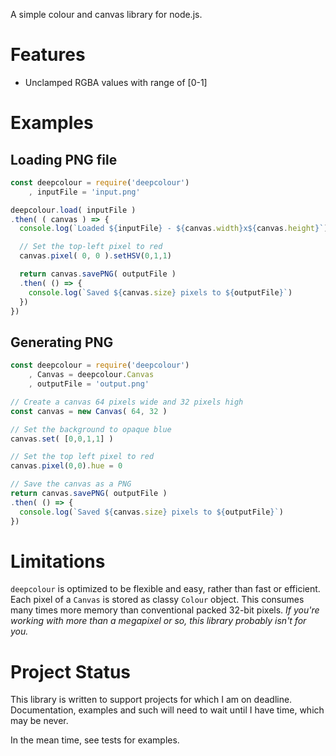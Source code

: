 A simple colour and canvas library for node.js.

# Features

* Unclamped RGBA values with range of [0-1]

# Examples

## Loading PNG file
``` javascript
const deepcolour = require('deepcolour')
    , inputFile = 'input.png'

deepcolour.load( inputFile )
.then( ( canvas ) => {
  console.log(`Loaded ${inputFile} - ${canvas.width}x${canvas.height}`)

  // Set the top-left pixel to red
  canvas.pixel( 0, 0 ).setHSV(0,1,1)

  return canvas.savePNG( outputFile )
  .then( () => {
    console.log(`Saved ${canvas.size} pixels to ${outputFile}`)
  })
})
```

## Generating PNG
``` javascript
const deepcolour = require('deepcolour')
    , Canvas = deepcolour.Canvas
    , outputFile = 'output.png'

// Create a canvas 64 pixels wide and 32 pixels high
const canvas = new Canvas( 64, 32 )

// Set the background to opaque blue
canvas.set( [0,0,1,1] )

// Set the top left pixel to red
canvas.pixel(0,0).hue = 0

// Save the canvas as a PNG
return canvas.savePNG( outputFile )
.then( () => {
  console.log(`Saved ${canvas.size} pixels to ${outputFile}`)
})
```



# Limitations

`deepcolour` is optimized to be flexible and easy, rather than fast or efficient. Each pixel of a `Canvas` is stored as classy `Colour` object. This consumes many times more memory than conventional packed 32-bit pixels. *If you're working with more than a megapixel or so, this library probably isn't for you.*

# Project Status

This library is written to support projects for which I am on deadline.
Documentation, examples and such will need to wait until I have time, which
may be never.

In the mean time, see tests for examples.
